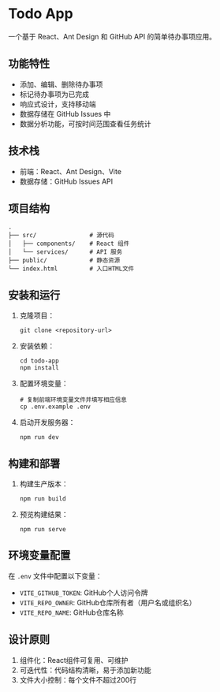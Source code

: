 # Todo App

一个基于 React、Ant Design 和 GitHub API 的简单待办事项应用。

## 功能特性

- 添加、编辑、删除待办事项
- 标记待办事项为已完成
- 响应式设计，支持移动端
- 数据存储在 GitHub Issues 中
- 数据分析功能，可按时间范围查看任务统计

## 技术栈

- 前端：React、Ant Design、Vite
- 数据存储：GitHub Issues API

## 项目结构

```
.
├── src/               # 源代码
│   ├── components/    # React 组件
│   └── services/      # API 服务
├── public/            # 静态资源
└── index.html         # 入口HTML文件
```

## 安装和运行

1. 克隆项目：
   ```
   git clone <repository-url>
   ```

2. 安装依赖：
   ```
   cd todo-app
   npm install
   ```

3. 配置环境变量：
   ```
   # 复制前端环境变量文件并填写相应信息
   cp .env.example .env
   ```

4. 启动开发服务器：
   ```
   npm run dev
   ```

## 构建和部署

1. 构建生产版本：
   ```
   npm run build
   ```

2. 预览构建结果：
   ```
   npm run serve
   ```

## 环境变量配置

在 `.env` 文件中配置以下变量：

- `VITE_GITHUB_TOKEN`: GitHub个人访问令牌
- `VITE_REPO_OWNER`: GitHub仓库所有者（用户名或组织名）
- `VITE_REPO_NAME`: GitHub仓库名称

## 设计原则

1. 组件化：React组件可复用、可维护
2. 可迭代性：代码结构清晰，易于添加新功能
3. 文件大小控制：每个文件不超过200行
